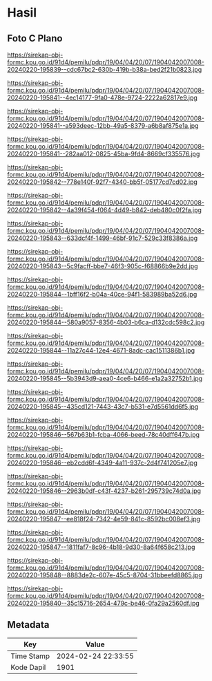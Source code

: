 # Hasil

## Foto C Plano

https://sirekap-obj-formc.kpu.go.id/91d4/pemilu/pdpr/19/04/04/20/07/1904042007008-20240220-195839--cdc67bc2-630b-419b-b38a-bed2f21b0823.jpg

https://sirekap-obj-formc.kpu.go.id/91d4/pemilu/pdpr/19/04/04/20/07/1904042007008-20240220-195841--4ec14177-9fa0-478e-9724-2222a62817e9.jpg

https://sirekap-obj-formc.kpu.go.id/91d4/pemilu/pdpr/19/04/04/20/07/1904042007008-20240220-195841--a593deec-12bb-49a5-8379-a6b8af875e1a.jpg

https://sirekap-obj-formc.kpu.go.id/91d4/pemilu/pdpr/19/04/04/20/07/1904042007008-20240220-195841--282aa012-0825-45ba-9fd4-8669cf335576.jpg

https://sirekap-obj-formc.kpu.go.id/91d4/pemilu/pdpr/19/04/04/20/07/1904042007008-20240220-195842--778e140f-92f7-4340-bb5f-05177cd7cd02.jpg

https://sirekap-obj-formc.kpu.go.id/91d4/pemilu/pdpr/19/04/04/20/07/1904042007008-20240220-195842--4a39f454-f064-4d49-b842-deb480c0f2fa.jpg

https://sirekap-obj-formc.kpu.go.id/91d4/pemilu/pdpr/19/04/04/20/07/1904042007008-20240220-195843--633dcf4f-1499-46bf-91c7-529c33f8386a.jpg

https://sirekap-obj-formc.kpu.go.id/91d4/pemilu/pdpr/19/04/04/20/07/1904042007008-20240220-195843--5c9facff-bbe7-46f3-905c-f68866b9e2dd.jpg

https://sirekap-obj-formc.kpu.go.id/91d4/pemilu/pdpr/19/04/04/20/07/1904042007008-20240220-195844--1bff16f2-b04a-40ce-94f1-583989ba52d6.jpg

https://sirekap-obj-formc.kpu.go.id/91d4/pemilu/pdpr/19/04/04/20/07/1904042007008-20240220-195844--580a9057-8356-4b03-b6ca-d132cdc598c2.jpg

https://sirekap-obj-formc.kpu.go.id/91d4/pemilu/pdpr/19/04/04/20/07/1904042007008-20240220-195844--11a27c44-12e4-4671-8adc-cac1511386b1.jpg

https://sirekap-obj-formc.kpu.go.id/91d4/pemilu/pdpr/19/04/04/20/07/1904042007008-20240220-195845--5b3943d9-aea0-4ce6-b466-e1a2a32752b1.jpg

https://sirekap-obj-formc.kpu.go.id/91d4/pemilu/pdpr/19/04/04/20/07/1904042007008-20240220-195845--435cd121-7443-43c7-b531-e7d5561dd6f5.jpg

https://sirekap-obj-formc.kpu.go.id/91d4/pemilu/pdpr/19/04/04/20/07/1904042007008-20240220-195846--567b63b1-fcba-4066-beed-78c40dff647b.jpg

https://sirekap-obj-formc.kpu.go.id/91d4/pemilu/pdpr/19/04/04/20/07/1904042007008-20240220-195846--eb2cdd6f-4349-4a11-937c-2d4f741205e7.jpg

https://sirekap-obj-formc.kpu.go.id/91d4/pemilu/pdpr/19/04/04/20/07/1904042007008-20240220-195846--2963b0df-c43f-4237-b261-295739c74d0a.jpg

https://sirekap-obj-formc.kpu.go.id/91d4/pemilu/pdpr/19/04/04/20/07/1904042007008-20240220-195847--ee818f24-7342-4e59-841c-8592bc008ef3.jpg

https://sirekap-obj-formc.kpu.go.id/91d4/pemilu/pdpr/19/04/04/20/07/1904042007008-20240220-195847--1811faf7-8c96-4b18-9d30-8a64f658c213.jpg

https://sirekap-obj-formc.kpu.go.id/91d4/pemilu/pdpr/19/04/04/20/07/1904042007008-20240220-195848--8883de2c-607e-45c5-8704-31bbeefd8865.jpg

https://sirekap-obj-formc.kpu.go.id/91d4/pemilu/pdpr/19/04/04/20/07/1904042007008-20240220-195840--35c15716-2654-479c-be46-0fa29a2560df.jpg


## Metadata

| Key        | Value               |
| ---------- | ------------------- |
| Time Stamp | 2024-02-24 22:33:55 |
| Kode Dapil | 1901                |



